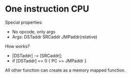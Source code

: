 # One instruction CPU

Special properties:
 * No opcode, only args
 * Args: DSTaddr SRCaddr JMPaddr(relative)

How works?
 * [DSTaddr] -= [SRCaddr];
 * if [DSTaddr] == 0 { PC += JMPaddr }

All other function can create as a memory mapped function.
